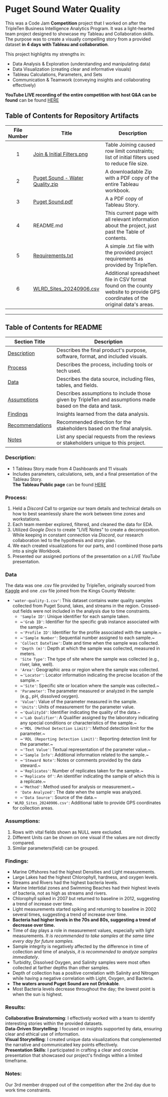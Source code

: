 # Puget Sound Water Quality

This was a Code Jam **Competition** project that I worked on after the TripleTen Business Intelligence Analytics Program. It was a light-hearted team project designed to showcase my Tableau and Collaboration skills.  
The purpose was to create a visually compelling story from a provided dataset **in 4 days with Tableau and collaboration**.

This project highlights my strengths in:  
- Data Analysis & Exploration (understanding and manipulating data)  
- Data Visualization (creating clear and informative visuals)  
- Tableau Calculations, Parameters, and Sets  
- Communication & Teamwork (conveying insights and collaborating effectively)  

**YouTube LIVE recording of the entire competition with host Q&A can be found** can be found [HERE](https://www.youtube.com/live/DWhX2HIf83Q)  

## Table of Contents for Repository Artifacts
| File Number | Title | Description |
| :---------: | ----- | ----------- |
| 1 | [Join & Initial Filters.png](https://github.com/Tiffany-Bergett/BI_Analytic_Projects/blob/main/Puget%20Sound/Join%20%26%20Initial%20Filters.png) | Table Joining caused row limit constraints; list of initial filters used to reduce file size. |
| 2 | [Puget Sound - Water Quality.zip](https://github.com/Tiffany-Bergett/BI_Analytic_Projects/blob/main/Puget%20Sound/Puget%20Sound%20-%20Water%20Quality.zip) | A downloadable Zip with a PDF copy of the entire Tableau workbook. |
| 3 | [Puget Sound.pdf](https://github.com/Tiffany-Bergett/BI_Analytic_Projects/blob/main/Puget%20Sound/Puget%20Sound.pdf) | A a PDF copy of Tableau Story. |
| 4 | README.md | This current page with all relevant information about the project, just past the Table of contents. |
| 5 | [Requirements.txt](https://github.com/Tiffany-Bergett/BI_Analytic_Projects/blob/main/Puget%20Sound/Requirements.txt) | A simple .txt file with the provided project requirements as provided by TripleTen. |
| 6 | [WLRD_Sites_20240906.csv](https://github.com/Tiffany-Bergett/BI_Analytic_Projects/blob/main/Puget%20Sound/WLRD_Sites_20240906.csv) | Additional spreadsheet file in CSV format found on the county website to provide GPS coordinates of the original data's areas. |

---

## Table of Contents for README
| Section Title | Description |
| ------------- | ----------- |
| [Description](https://github.com/Tiffany-Bergett/BI_Analytic_Projects/tree/main/Puget%20Sound#description) | Describes the final product's purpose, software, format, and included visuals. |
| [Process](https://github.com/Tiffany-Bergett/BI_Analytic_Projects/tree/main/Puget%20Sound#process) | Describes the process, including tools or tech used. |
| [Data](https://github.com/Tiffany-Bergett/BI_Analytic_Projects/tree/main/Puget%20Sound#data) | Describes the data source, including files, tables, and fields. |
| [Assumptions](https://github.com/Tiffany-Bergett/BI_Analytic_Projects/tree/main/Puget%20Sound#assumptions) | Describes assumptions to include those given by TripleTen and assumptions made based on the data and task. |
| [Findings](https://github.com/Tiffany-Bergett/BI_Analytic_Projects/tree/main/Puget%20Sound#findings) | Insights learned from the data analysis. |
| [Recommendations](https://github.com/Tiffany-Bergett/BI_Analytic_Projects/tree/main/Puget%20Sound#results) | Recommended direction for the stakeholders based on the final analysis. |
| [Notes](https://github.com/Tiffany-Bergett/BI_Analytic_Projects/tree/main/Puget%20Sound#notes) | List any special requests from the reviews or stakeholders unique to this project. |

### Description:
- 1 Tableau Story made from 4 Dashboards and 11 visuals
- Includes parameters, calculations, sets, and a final presentation of the Tableau Story.  
**The Tableau Public page** can be found [HERE](https://public.tableau.com/views/PugetSound-WaterQuality/Presentation?:language=en-US&:sid=&:redirect=auth&:display_count=n&:origin=viz_share_link)  

### Process:
1) Held a *Discord* Call to organize our team details and technical details on how to best seamlessly share the work between time zones and workstations.  
2) Each team member explored, filtered, and cleaned the data for EDA.  
3) Utilized *Google Docs* to create "LIVE Notes" to create a decomposition. While keeping in constant connection via *Discord*, our research collaboration led to the hypothesis and story plan.
4) We each created visualizations for our parts, and I combined those parts into a single Workbook.
5) Presented our assigned portions of the presentation on a *LIVE YouTube* presentation.  

### Data
The data was one .csv file provided by TripleTen, originally sourced from [Kaggle](https://www.kaggle.com/datasets/sukhmandeepsinghbrar/water-quality) and one .csv file joined from the Kings County Website:
- `'water-quality-1.csv'`: This dataset contains water quality samples collected from Puget Sound, lakes, and streams in the region. Crossed-out fields were not included in the analysis due to time constraints.
    - `'Sample ID'`: Unique identifier for each sample taken.
    - ~`'Grab ID'`: Identifier for the specific grab instance associated with the sample.~
    - ~`'Profile ID'`: Identifier for the profile associated with the sample.~
    - ~`'Sample Number'`: Sequential number assigned to each sample.~
    - `'Collect DateTime'`: Date and time when the sample was collected.
    - `'Depth (m)'`: Depth at which the sample was collected, measured in meters.
    - `'Site Type'`: The type of site where the sample was collected (e.g., river, lake, well).
    - `'Area'`: Geographic area or region where the sample was collected.
    - ~`'Locator'`: Locator information indicating the precise location of the sample.~
    - ~`'Site'`: Specific site or location where the sample was collected.~
    - `'Parameter'`: The parameter measured or analyzed in the sample (e.g., pH, dissolved oxygen).
    - `'Value'`: Value of the parameter measured in the sample.
    - `'Units'`: Units of measurement for the parameter value.
    - ~`'QualityId'`: Identifier indicating the quality of the data.~
    - ~`'Lab Qualifier'`: A Qualifier assigned by the laboratory indicating any special conditions or characteristics of the sample.~
    - ~`'MDL (Method Detection Limit)'`: Method detection limit for the parameter.~
    - ~`'RDL (Reporting Detection Limit)'`: Reporting detection limit for the parameter.~
    - ~`'Text Value'`: Textual representation of the parameter value.~
    - ~`'Sample Info'`: Additional information related to the sample.~
    - ~`'Steward Note'`: Notes or comments provided by the data steward.~
    - ~`'Replicates'`: Number of replicates taken for the sample.~
    - ~`'Replicate Of'`: An identifier indicating the sample of which this is a replicate.~
    - ~`'Method'`: Method used for analysis or measurement.~
    - `'Date Analyzed'`: The date when the sample was analyzed.
    - ~`'Data Source'`: Source of the data.~
- `'WLRD_Sites_20240906.csv'`: Additional table to provide GPS coordinates for collection areas.

### Assumptions:
1) Rows with vital fields shown as NULL were excluded.
2) Different Units can be shown on one visual if the values are not directly compared.
3) Similar parameters(field) can be grouped.

### Findings:
- Marine Offshores had the highest Densities and Light measurements.
- Large Lakes had the highest Chlorophyll, hardness, and oxygen levels.
- Streams and Rivers had the highest bacteria levels.
- Marine Intertidal zones and Swimming Beaches had their highest levels of bacteria, not as high as streams and rivers.
- Chlorophyll spiked in 2007 but returned to baseline in 2012, suggesting a trend of increase over time.
- Light measurements started spiking and returning to baseline in 2002 several times, suggesting a trend of increase over time.
- **Bacteria had higher levels in the 70s and 80s, suggesting a trend of decrease over time.**
- Time of day plays a role in measurement values, especially with light measurements. *It is recommended to take samples at the same time every day for future samples.*
- Sample integrity is negatively affected by the difference in time of collection and time of analysis, *it is recommended to analyze samples immediately*.
- Turbidity, Dissolved Oxygen, and Salinity samples were most often collected at farther depths than other samples.
- Depth of collection has a positive correlation with Salinity and Nitrogen while having a negative correlation with Light, Oxygen, and Bacteria.
- **The waters around Puget Sound are not Drinkable**.
- Most Bacteria levels decrease throughout the day; the lowest point is when the sun is highest.

### Results:
**Collaborative Brainstorming**: I effectively worked with a team to identify interesting stories within the provided datasets.  
**Data-Driven Storytelling**: I focused on insights supported by data, ensuring clear and ethical use of information.  
**Visual Storytelling**: I created unique data visualizations that complemented the narrative and communicated key points effectively.  
**Presentation Skills**: I participated in crafting a clear and concise presentation that showcased our project's findings within a limited timeframe.  

### Notes:
Our 3rd member dropped out of the competition after the 2nd day due to work time constraints.  
